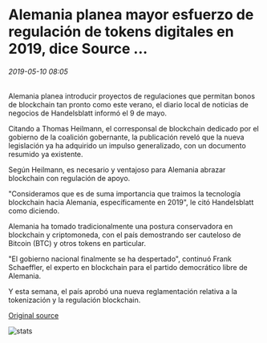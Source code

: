 # Alemania planea mayor esfuerzo de regulación de tokens digitales en 2019, dice Source ...

###### 2019-05-10 08:05

Alemania planea introducir proyectos de regulaciones que permitan bonos de blockchain tan pronto como este verano, el diario local de noticias de negocios de Handelsblatt informó el 9 de mayo.

Citando a Thomas Heilmann, el corresponsal de blockchain dedicado por el gobierno de la coalición gobernante, la publicación reveló que la nueva legislación ya ha adquirido un impulso generalizado, con un documento resumido ya existente.

Según Heilmann, es necesario y ventajoso para Alemania abrazar blockchain con regulación de apoyo.

"Consideramos que es de suma importancia que traimos la tecnología blockchain hacia Alemania, específicamente en 2019", le citó Handelsblatt como diciendo.

Alemania ha tomado tradicionalmente una postura conservadora en blockchain y criptomoneda, con el país demostrando ser cauteloso de Bitcoin (BTC) y otros tokens en particular.

"El gobierno nacional finalmente se ha despertado", continuó Frank Schaeffler, el experto en blockchain para el partido democrático libre de Alemania.

Y esta semana, el país aprobó una nueva reglamentación relativa a la tokenización y la regulación blockchain.

[Original source](https://cointelegraph.com/news/germany-plans-major-digital-token-regulation-effort-in-2019-says-source)

![stats](https://c.statcounter.com/11760860/0/a89fa40b/1/ "stats")